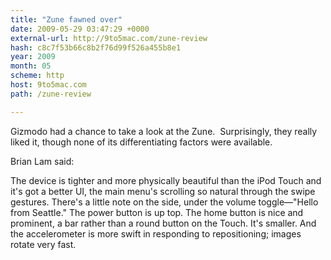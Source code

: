```yaml
---
title: "Zune fawned over"
date: 2009-05-29 03:47:29 +0000
external-url: http://9to5mac.com/zune-review
hash: c8c7f53b66c8b2f76d99f526a455b8e1
year: 2009
month: 05
scheme: http
host: 9to5mac.com
path: /zune-review

---
```


Gizmodo had a chance to take a look at the Zune.  Surprisingly, they really liked it, though none of its differentiating factors were available.












Brian Lam said:

The device is tighter and more physically beautiful than the iPod Touch and it's got a better UI, the main menu's scrolling so natural through the swipe gestures. There's a little note on the side, under the volume toggle—"Hello from Seattle." The power button is up top. The home button is nice and prominent, a bar rather than a round button on the Touch. It's smaller. And the accelerometer is more swift in responding to repositioning; images rotate very fast.

 


          

